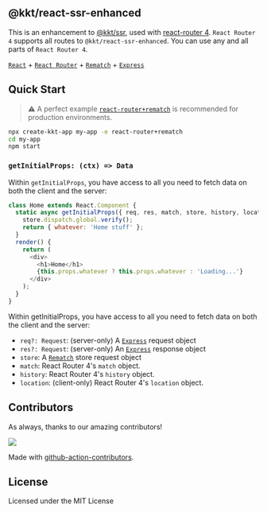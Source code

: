 @kkt/react-ssr-enhanced
---

This is an enhancement to [@kkt/ssr](https://github.com/kktjs/ssr), used with [react-router 4](https://github.com/ReactTraining/react-router). 
`React Router 4` supports all routes to `@kkt/react-ssr-enhanced`. You can use any and all parts of `React Router 4`.

[`React`](https://github.com/facebook/react) + [`React Router`](https://github.com/ReactTraining/react-router) + [`Rematch`](https://github.com/rematch/rematch) + [`Express`](https://expressjs.com/)


## Quick Start

> ⚠️ A perfect example [`react-router+rematch`](https://github.com/kktjs/ssr/tree/master/example/react-router+rematch) is recommended for production environments.

```bash
npx create-kkt-app my-app -e react-router+rematch
cd my-app
npm start
```

### `getInitialProps: (ctx) => Data`

Within `getInitialProps`, you have access to all you need to fetch data on both the client and the server:

```js
class Home extends React.Component {
  static async getInitialProps({ req, res, match, store, history, location, ...ctx }) {
    store.dispatch.global.verify();
    return { whatever: 'Home stuff' };
  }
  render() {
    return (
      <div>
        <h1>Home</h1>
        {this.props.whatever ? this.props.whatever : 'Loading...'}
      </div>
    );
  }
}
```

Within getInitialProps, you have access to all you need to fetch data on both the client and the server:

- `req?: Request`: (server-only) A [`Express`](https://expressjs.com/) request object
- `res?: Request`: (server-only) An [`Express`](https://expressjs.com/) response object
- `store`: A [`Rematch`](https://github.com/rematch/rematch) store request object
- `match`: React Router 4's `match` object.
- `history`: React Router 4's `history` object.
- `location`: (client-only) React Router 4's `location` object.

## Contributors

As always, thanks to our amazing contributors!

<a href="https://github.com/kktjs/ssr/graphs/contributors">
  <img src="https://kktjs.github.io/ssr/CONTRIBUTORS.svg" />
</a>

Made with [github-action-contributors](https://github.com/jaywcjlove/github-action-contributors).

## License

Licensed under the MIT License
